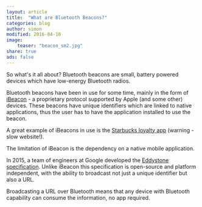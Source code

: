 ```yaml
---
layout: article
title:  "What are Bluetooth Beacons?"
categories: blog
author: simon
modified: 2016-04-10
image:
    teaser: "beacon_sm2.jpg"
share: true
ads: false
---
```


So what's it all about? Bluetooth beacons are small, battery powered devices which have low-energy Bluetooth radios.

Bluetooth beacons have been in use for some time, mainly in the form of [iBeacon](https://en.wikipedia.org/wiki/IBeacon) - a proprietary protocol supported by Apple (and some other) devices. These beacons have unique identifiers which are linked to native applications, thus the user has to have the application installed to use the beacon.

A great example of iBeacons in use is the [Starbucks loyalty app](http://www.mobilecommercedaily.com/starbucks-cooks-up-ibeacon-strategy-to-support-premium-coffee-emphasis) (warning - slow website!).

The limitation of iBeacon is the dependency on a native mobile application.

In 2015, a team of engineers at Google developed the [Eddystone specification](https://en.wikipedia.org/wiki/Eddystone_(Google)). Unlike iBeacon this specification is open-source and platform independent, with the ability to broadcast not just a unique identifier but also a URL.

Broadcasting a URL over Bluetooth means that any device with Bluetooth capability can consume the information, no app required.


